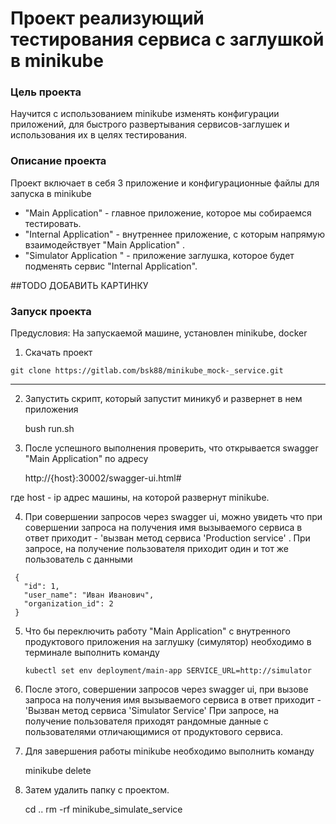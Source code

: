 # Проект реализующий тестирования сервиса с заглушкой в minikube

### Цель проекта 

Научится с использованием minikube изменять конфигурации  приложений, для быстрого развертывания сервисов-заглушек и использования их в целях тестирования.   

### Описание проекта 

Проект включает в себя 3 приложение и конфигурационные файлы для запуска в minikube 
 * "Main Application" - главное приложение, которое мы собираемся тестировать.
 * "Internal Application" - внутреннее приложение, с которым напрямую взаимодействует "Main Application" . 
 * "Simulator Application " - приложение заглушка, которое будет подменять сервис "Internal Application". 

  ##TODO ДОБАВИТЬ КАРТИНКУ 



### Запуск проекта

  Предусловия: На запускаемой машине, установлен minikube, docker 
   
  1. Скачать проект  
    
    git clone https://gitlab.com/bsk88/minikube_mock-_service.git 
***

  2. Запустить скрипт, который запустит миникуб и развернет в нем приложения
     
     bush run.sh

  3. После успешного выполнения проверить, что открывается swagger "Main Application" по адресу 
   
       
       http://{host}:30002/swagger-ui.html#
       
   где  host - ip адрес машины, на которой развернут minikube.
   
   4. При совершении запросов через swagger ui, можно увидеть что при совершении запроса на получения имя вызываемого сервиса в ответ приходит - 'вызван метод сервиса 'Production service' .
     При запросе, на получение пользователя приходит один и тот же пользователь с данными 
     
     
     {
       "id": 1,
       "user_name": "Иван Иванович",
       "organization_id": 2
     }


    
   5. Что бы переключить работу "Main Application" с внутренного продуктового приложения на заглушку (симулятор) необходимо в терминале выполнить команду 

          
          kubectl set env deployment/main-app SERVICE_URL=http://simulator
          
    
   6. После этого, совершении запросов через swagger ui, при вызове  запроса на получения имя вызываемого сервиса в ответ приходит - 'Вызван метод сервиса 'Simulator Service' 
   При запросе, на получение пользователя приходят рандомные данные с пользователями отличающимися от  продуктового сервиса.
   
   7. Для завершения работы minikube необходимо выполнить команду 
   
       
       minikube delete 
       
   8. Затем удалить папку с проектом.
   
       cd ..
       rm -rf minikube_simulate_service                
          
    

    
